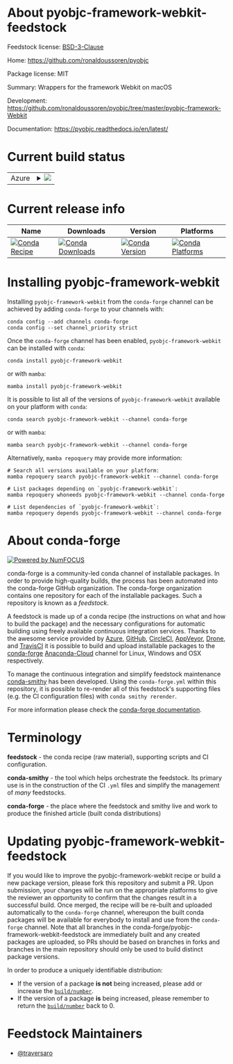 About pyobjc-framework-webkit-feedstock
=======================================

Feedstock license: [BSD-3-Clause](https://github.com/conda-forge/pyobjc-framework-webkit-feedstock/blob/main/LICENSE.txt)

Home: https://github.com/ronaldoussoren/pyobjc

Package license: MIT

Summary: Wrappers for the framework Webkit on macOS

Development: https://github.com/ronaldoussoren/pyobjc/tree/master/pyobjc-framework-Webkit

Documentation: https://pyobjc.readthedocs.io/en/latest/

Current build status
====================


<table>
    
  <tr>
    <td>Azure</td>
    <td>
      <details>
        <summary>
          <a href="https://dev.azure.com/conda-forge/feedstock-builds/_build/latest?definitionId=19746&branchName=main">
            <img src="https://dev.azure.com/conda-forge/feedstock-builds/_apis/build/status/pyobjc-framework-webkit-feedstock?branchName=main">
          </a>
        </summary>
        <table>
          <thead><tr><th>Variant</th><th>Status</th></tr></thead>
          <tbody><tr>
              <td>osx_64_python3.10.____cpython</td>
              <td>
                <a href="https://dev.azure.com/conda-forge/feedstock-builds/_build/latest?definitionId=19746&branchName=main">
                  <img src="https://dev.azure.com/conda-forge/feedstock-builds/_apis/build/status/pyobjc-framework-webkit-feedstock?branchName=main&jobName=osx&configuration=osx%20osx_64_python3.10.____cpython" alt="variant">
                </a>
              </td>
            </tr><tr>
              <td>osx_64_python3.8.____cpython</td>
              <td>
                <a href="https://dev.azure.com/conda-forge/feedstock-builds/_build/latest?definitionId=19746&branchName=main">
                  <img src="https://dev.azure.com/conda-forge/feedstock-builds/_apis/build/status/pyobjc-framework-webkit-feedstock?branchName=main&jobName=osx&configuration=osx%20osx_64_python3.8.____cpython" alt="variant">
                </a>
              </td>
            </tr><tr>
              <td>osx_64_python3.9.____cpython</td>
              <td>
                <a href="https://dev.azure.com/conda-forge/feedstock-builds/_build/latest?definitionId=19746&branchName=main">
                  <img src="https://dev.azure.com/conda-forge/feedstock-builds/_apis/build/status/pyobjc-framework-webkit-feedstock?branchName=main&jobName=osx&configuration=osx%20osx_64_python3.9.____cpython" alt="variant">
                </a>
              </td>
            </tr>
          </tbody>
        </table>
      </details>
    </td>
  </tr>
</table>

Current release info
====================

| Name | Downloads | Version | Platforms |
| --- | --- | --- | --- |
| [![Conda Recipe](https://img.shields.io/badge/recipe-pyobjc--framework--webkit-green.svg)](https://anaconda.org/conda-forge/pyobjc-framework-webkit) | [![Conda Downloads](https://img.shields.io/conda/dn/conda-forge/pyobjc-framework-webkit.svg)](https://anaconda.org/conda-forge/pyobjc-framework-webkit) | [![Conda Version](https://img.shields.io/conda/vn/conda-forge/pyobjc-framework-webkit.svg)](https://anaconda.org/conda-forge/pyobjc-framework-webkit) | [![Conda Platforms](https://img.shields.io/conda/pn/conda-forge/pyobjc-framework-webkit.svg)](https://anaconda.org/conda-forge/pyobjc-framework-webkit) |

Installing pyobjc-framework-webkit
==================================

Installing `pyobjc-framework-webkit` from the `conda-forge` channel can be achieved by adding `conda-forge` to your channels with:

```
conda config --add channels conda-forge
conda config --set channel_priority strict
```

Once the `conda-forge` channel has been enabled, `pyobjc-framework-webkit` can be installed with `conda`:

```
conda install pyobjc-framework-webkit
```

or with `mamba`:

```
mamba install pyobjc-framework-webkit
```

It is possible to list all of the versions of `pyobjc-framework-webkit` available on your platform with `conda`:

```
conda search pyobjc-framework-webkit --channel conda-forge
```

or with `mamba`:

```
mamba search pyobjc-framework-webkit --channel conda-forge
```

Alternatively, `mamba repoquery` may provide more information:

```
# Search all versions available on your platform:
mamba repoquery search pyobjc-framework-webkit --channel conda-forge

# List packages depending on `pyobjc-framework-webkit`:
mamba repoquery whoneeds pyobjc-framework-webkit --channel conda-forge

# List dependencies of `pyobjc-framework-webkit`:
mamba repoquery depends pyobjc-framework-webkit --channel conda-forge
```


About conda-forge
=================

[![Powered by
NumFOCUS](https://img.shields.io/badge/powered%20by-NumFOCUS-orange.svg?style=flat&colorA=E1523D&colorB=007D8A)](https://numfocus.org)

conda-forge is a community-led conda channel of installable packages.
In order to provide high-quality builds, the process has been automated into the
conda-forge GitHub organization. The conda-forge organization contains one repository
for each of the installable packages. Such a repository is known as a *feedstock*.

A feedstock is made up of a conda recipe (the instructions on what and how to build
the package) and the necessary configurations for automatic building using freely
available continuous integration services. Thanks to the awesome service provided by
[Azure](https://azure.microsoft.com/en-us/services/devops/), [GitHub](https://github.com/),
[CircleCI](https://circleci.com/), [AppVeyor](https://www.appveyor.com/),
[Drone](https://cloud.drone.io/welcome), and [TravisCI](https://travis-ci.com/)
it is possible to build and upload installable packages to the
[conda-forge](https://anaconda.org/conda-forge) [Anaconda-Cloud](https://anaconda.org/)
channel for Linux, Windows and OSX respectively.

To manage the continuous integration and simplify feedstock maintenance
[conda-smithy](https://github.com/conda-forge/conda-smithy) has been developed.
Using the ``conda-forge.yml`` within this repository, it is possible to re-render all of
this feedstock's supporting files (e.g. the CI configuration files) with ``conda smithy rerender``.

For more information please check the [conda-forge documentation](https://conda-forge.org/docs/).

Terminology
===========

**feedstock** - the conda recipe (raw material), supporting scripts and CI configuration.

**conda-smithy** - the tool which helps orchestrate the feedstock.
                   Its primary use is in the construction of the CI ``.yml`` files
                   and simplify the management of *many* feedstocks.

**conda-forge** - the place where the feedstock and smithy live and work to
                  produce the finished article (built conda distributions)


Updating pyobjc-framework-webkit-feedstock
==========================================

If you would like to improve the pyobjc-framework-webkit recipe or build a new
package version, please fork this repository and submit a PR. Upon submission,
your changes will be run on the appropriate platforms to give the reviewer an
opportunity to confirm that the changes result in a successful build. Once
merged, the recipe will be re-built and uploaded automatically to the
`conda-forge` channel, whereupon the built conda packages will be available for
everybody to install and use from the `conda-forge` channel.
Note that all branches in the conda-forge/pyobjc-framework-webkit-feedstock are
immediately built and any created packages are uploaded, so PRs should be based
on branches in forks and branches in the main repository should only be used to
build distinct package versions.

In order to produce a uniquely identifiable distribution:
 * If the version of a package **is not** being increased, please add or increase
   the [``build/number``](https://docs.conda.io/projects/conda-build/en/latest/resources/define-metadata.html#build-number-and-string).
 * If the version of a package **is** being increased, please remember to return
   the [``build/number``](https://docs.conda.io/projects/conda-build/en/latest/resources/define-metadata.html#build-number-and-string)
   back to 0.

Feedstock Maintainers
=====================

* [@traversaro](https://github.com/traversaro/)

